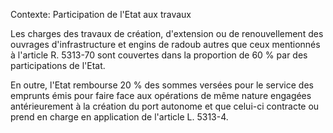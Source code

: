 Contexte: Participation de l'Etat aux travaux

Les charges des travaux de création, d'extension ou de renouvellement des ouvrages d'infrastructure et engins de radoub autres que ceux mentionnés à l'article R. 5313-70 sont couvertes dans la proportion de 60 % par des participations de l'Etat.

En outre, l'Etat rembourse 20 % des sommes versées pour le service des emprunts émis pour faire face aux opérations de même nature engagées antérieurement à la création du port autonome et que celui-ci contracte ou prend en charge en application de l'article L. 5313-4.